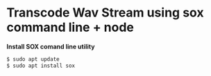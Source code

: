 # Transcode Wav Stream using sox command line + node

**Install SOX comand line utility**

```bash
$ sudo apt update
$ sudo apt install sox
```
